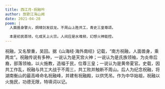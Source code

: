 ```yaml
---
title: 西江月·祝融吟
author: 放歌江海山阙
date: 2021-04-28
poem: |
  人面兽身擎火，烔晴剑发驭龙。不周山上胜共工，青史三皇尊颂。

  本是初民首领，化成天上火宗。人间应是水难频，幻想火神能控。
---
```


祝融，又名黎重，吴回。据《山海经·海外南经》记载，“南方祝融，人面兽身，乘两龙”。祝融传说有多种，一说认为是天宫火神；一说认为是氏族领袖，为炎帝后裔，部落领袖，以火施教，造福于民，位尊三皇；一说认为是黄帝夏官。史载，因共工作乱，祝融与共工大战于不周三，共工败并触断不周山。后人为纪念祝融，将湖南衡山的最高峰命名祝融峰，并建有祝融殿，以供凭吊。作为中华始祖，祝融以火施民，功德无限，特填词以记。
